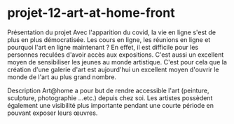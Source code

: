 # projet-12-art-at-home-front


Présentation du projet
Avec l'apparition du covid, la vie en ligne s'est de plus en plus démocratisée. Les cours en ligne, les réunions en ligne et pourquoi l'art en ligne maintenant ? En effet, il est difficile pour les personnes reculées d'avoir accès aux expositions. C'est aussi un excellent moyen de sensibiliser les jeunes au monde artistique. C'est pour cela que la création d'une galerie d'art est aujourd'hui un excellent moyen d'ouvrir le monde de l'art au plus grand nombre.
  

Description
Art@home a pour but de rendre accessible l'art (peinture, sculpture, photographie …etc.) depuis chez soi. Les artistes possèdent également une visibilité plus importante pendant une courte période en pouvant exposer leurs œuvres.
